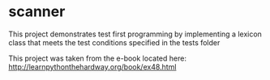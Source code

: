 # scanner
This project demonstrates test first programming by implementing a lexicon class that meets the test conditions specified in the tests folder

This project was taken from the e-book located here:
http://learnpythonthehardway.org/book/ex48.html
